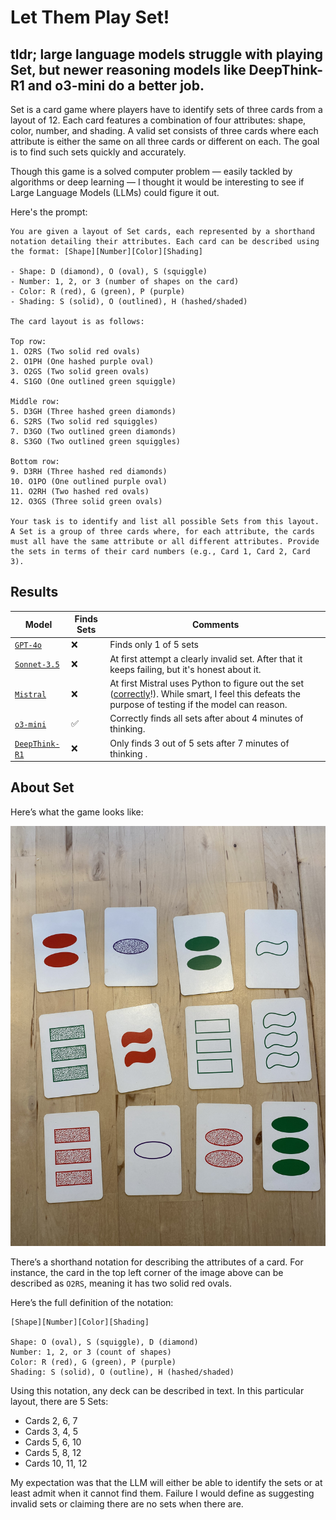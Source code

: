 # Let Them Play Set!

## tldr; large language models struggle with playing Set, but newer reasoning models like DeepThink-R1 and o3-mini do a better job.

Set is a card game where players have to identify sets of three cards from a layout of 12. Each card features a combination of four attributes: shape, color, number, and shading. A valid set consists of three cards where each attribute is either the same on all three cards or different on each. The goal is to find such sets quickly and accurately.

Though this game is a solved computer problem — easily tackled by algorithms or deep learning — I thought it would be interesting to see if Large Language Models (LLMs) could figure it out.

Here's the prompt:

```
You are given a layout of Set cards, each represented by a shorthand notation detailing their attributes. Each card can be described using the format: [Shape][Number][Color][Shading]

- Shape: D (diamond), O (oval), S (squiggle)
- Number: 1, 2, or 3 (number of shapes on the card)
- Color: R (red), G (green), P (purple)
- Shading: S (solid), O (outlined), H (hashed/shaded)

The card layout is as follows:

Top row:
1. O2RS (Two solid red ovals)
2. O1PH (One hashed purple oval)
3. O2GS (Two solid green ovals)
4. S1GO (One outlined green squiggle)

Middle row:
5. D3GH (Three hashed green diamonds)
6. S2RS (Two solid red squiggles)
7. D3GO (Two outlined green diamonds)
8. S3GO (Two outlined green squiggles)

Bottom row:
9. D3RH (Three hashed red diamonds)
10. O1PO (One outlined purple oval)
11. O2RH (Two hashed red ovals)
12. O3GS (Three solid green ovals)

Your task is to identify and list all possible Sets from this layout. A Set is a group of three cards where, for each attribute, the cards must all have the same attribute or all different attributes. Provide the sets in terms of their card numbers (e.g., Card 1, Card 2, Card 3).
```

## Results

| Model                                          | Finds Sets | Comments                                                                                                                                                                        |
| ---------------------------------------------- | ---------- | ------------------------------------------------------------------------------------------------------------------------------------------------------------------------------- |
| [`GPT-4o`](./gpt-4o/answer.md)                 | ❌         | Finds only 1 of 5 sets                                                                                                                                                          |
| [`Sonnet-3.5`](./claude-sonnet-3.5//answer.md) | ❌         | At first attempt a clearly invalid set. After that it keeps failing, but it's honest about it.                                                                                  |
| [`Mistral`](./mistral/answer.md)               | ❌         | At first Mistral uses Python to figure out the set ([correctly](./mistral/answer-python.md)!). While smart, I feel this defeats the purpose of testing if the model can reason. |
| [`o3-mini`](./o3-mini/answer.md)               | ✅         | Correctly finds all sets after about 4 minutes of thinking.                                                                                                                     |
| [`DeepThink-R1`](./deepthink-r1/answer.md)     | ❌         | Only finds 3 out of 5 sets after 7 minutes of thinking .                                                                                                                        |

## About Set

Here’s what the game looks like:

![Example deck](./example-deck.jpeg)

There’s a shorthand notation for describing the attributes of a card. For instance, the card in the top left corner of the image above can be described as `O2RS`, meaning it has two solid red ovals.

Here’s the full definition of the notation:

```
[Shape][Number][Color][Shading]

Shape: O (oval), S (squiggle), D (diamond)
Number: 1, 2, or 3 (count of shapes)
Color: R (red), G (green), P (purple)
Shading: S (solid), O (outline), H (hashed/shaded)
```

Using this notation, any deck can be described in text. In this particular layout, there are 5 Sets:

- Cards 2, 6, 7
- Cards 3, 4, 5
- Cards 5, 6, 10
- Cards 5, 8, 12
- Cards 10, 11, 12

My expectation was that the LLM will either be able to identify the sets or at least admit when it cannot find them. Failure I would define as suggesting invalid sets or claiming there are no sets when there are.
